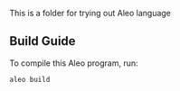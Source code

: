 This is a folder for trying out Aleo language 

## Build Guide

To compile this Aleo program, run:
```bash
aleo build
```
